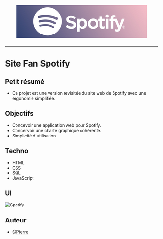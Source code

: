 <h1 align="center">
  <img src="./Assets/header.png" alt="Spotify" />
</h1>

---

# Site Fan Spotify

## Petit résumé
- Ce projet est une version revisitée du site web de Spotify avec une ergonomie simplifiée.

## Objectifs
- Concevoir une application web pour Spotify.
- Concervoir une charte graphique cohérente.
- Simplicité d'utilisation.

## Techno
- HTML
- CSS
- SQL
- JavaScript

## UI
<img src="./Assets/UI.png" alt="Spotify" />

## Auteur
- [@Pierre](https://github.com/Pierre-Portfolio)
